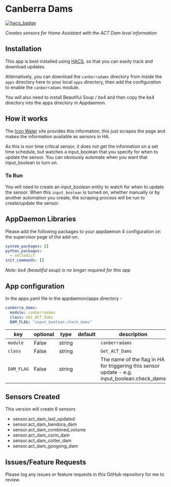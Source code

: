 # Canberra Dams
[![hacs_badge](https://img.shields.io/badge/HACS-Default-orange.svg?style=for-the-badge)](https://github.com/custom-components/hacs)

_Creates sensors for Home Assistant with the ACT Dam level information_

## Installation

This app is best installed using
[HACS](https://github.com/custom-components/hacs), so that you can easily track
and download updates.

Alternatively, you can download the `canberradams` directory from inside the `apps` directory here to your
local `apps` directory, then add the configuration to enable the `canberradams` module.

You will also need to install Beautiful Soup / bs4 and then copy the bs4 directory into the apps directory in Appdaemon.

## How it works

The [Icon Water](https://www.iconwater.com.au/layouts/ACTEW/charts/GetCurrentDamLevelsExtended.aspx) site provides this information, this just scrapes
the page and makes the information available as sensors in HA.

As this is non time critical sensor, it does not get the information on a set time schedule, but watches a input_boolean that you 
specify for when to update the sensor. You can obviously automate when you want that input_boolean to turn on.

### To Run

You will need to create an input_boolean entity to watch for when to update the sensor. When this
`input_boolean` is turned on, whether manually or by another automation you
create, the scraping process will be run to create/update the sensor.

## AppDaemon Libraries

Please add the following packages to your appdaemon 4 configuration on the supervisor page of the add-on.

``` yaml
system_packages: []
python_packages:
  - xmltodict
init_commands: []
```

_Note: bs4 (beautiful soup) is no longer required for this app_

## App configuration

In the apps.yaml file in the appdaemon/apps directory - 

```yaml
canberra_dams:
  module: canberradams
  class: Get_ACT_Dams
  DAM_FLAG: "input_boolean.check_dams"
```

key | optional | type | default | description
-- | -- | -- | -- | --
`module` | False | string | | `canberradams`
`class` | False | string | | `Get_ACT_Dams`
`DAM_FLAG` | False | string || The name of the flag in HA for triggering this sensor update - e.g. input_boolean.check_dams 

## Sensors Created

This version will create 6 sensors


* sensor.act_dam_last_updated
* sensor.act_dam_bendora_dam
* sensor.act_dam_combined_volume
* sensor.act_dam_corin_dam
* sensor.act_dam_cotter_dam
* sensor.act_dam_googong_dam


## Issues/Feature Requests

Please log any issues or feature requests in this GitHub repository for me to review.
